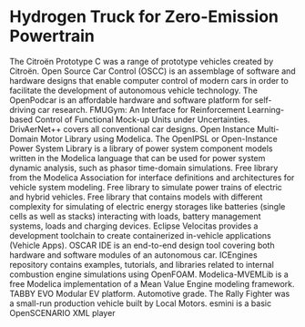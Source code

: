 # Hydrogen Truck for Zero-Emission Powertrain

The Citroën Prototype C was a range of prototype vehicles created by Citroën. Open Source Car Control (OSCC) is an assemblage of software and hardware designs that enable computer control of modern cars in order to facilitate the development of autonomous vehicle technology. The OpenPodcar is an affordable hardware and software platform for self-driving car research. FMUGym: An Interface for Reinforcement Learning-based Control of Functional Mock-up Units under Uncertainties. DrivAerNet++ covers all conventional car designs. Open Instance Multi-Domain Motor Library using Modelica. The OpenIPSL or Open-Instance Power System Library is a library of power system component models written in the Modelica language that can be used for power system dynamic analysis, such as phasor time-domain simulations. Free library from the Modelica Association for interface definitions and architectures for vehicle system modeling. Free library to simulate power trains of electric and hybrid vehicles. Free library that contains models with different complexity for simulating of electric energy storages like batteries (single cells as well as stacks) interacting with loads, battery management systems, loads and charging devices. Eclipse Velocitas provides a development toolchain to create containerized in-vehicle applications (Vehicle Apps). OSCAR IDE is an end-to-end design tool covering both hardware and software modules of an autonomous car. ICEngines repository contains examples, tutorials, and libraries related to internal combustion engine simulations using OpenFOAM. Modelica-MVEMLib is a free Modelica implementation of a Mean Value Engine modeling framework. TABBY EVO Modular EV platform. Automotive grade. The Rally Fighter was a small-run production vehicle built by Local Motors. esmini is a basic OpenSCENARIO XML player